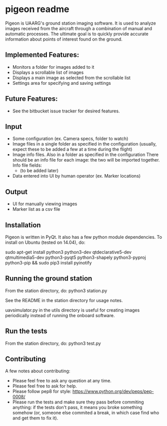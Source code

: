 pigeon readme
=============
Pigeon is UAARG's ground station imaging software. It is used to analyze
images received from the aircraft through a combination of manual and
automatic processes. The ultimate goal is to quickly provide accurate 
information about points of interest found on the ground. 

Implemented Features:
---------------------
* Monitors a folder for images added to it
* Displays a scrollable list of images
* Displays a main image as selected from the scrollable list
* Settings area for specifying and saving settings

Future Features:
----------------
* See the bitbucket issue tracker for desired features.


Input
-----
* Some configuration (ex. Camera specs, folder to watch)
* Image files in a single folder as specified in the configuration
  (usually, expect these to be added a few at a time during the flight)
* Image info files. Also in a folder as specified in the configuration
  There should be an info file for each image: the two will be imported 
  together. 
  Info file fields:
  * (to be added later)
* Data entered into UI by human operator (ex. Marker locations)

Output
------
* UI for manually viewing images
* Marker list as a csv file


Installation
------------
Pigeon is written in PyQt. It also has a few python module dependencies.
To install on Ubuntu (tested on 14.04), do:

sudo apt-get install python3 python3-dev qtdeclarative5-dev qtmultimedia5-dev python3-pyqt5 python3-shapely python3-pyproj python3-pip && sudo pip3 install pyinotify


Running the ground station
--------------------------
From the station directory, do:
python3 station.py

See the README in the station directory for usage notes.

uavsimulator.py in the utils directory is useful for creating images periodically
instead of running the onboard software. 


Run the tests
-------------
From the station directory, do:
python3 test.py


Contributing
------------
A few notes about contributing:

* Please feel free to ask any question at any time.
* Please feel free to ask for help.
* Please follow pep8 for style: https://www.python.org/dev/peps/pep-0008/
* Please run the tests and make sure they pass before commiting anything:
  if the tests don't pass, it means you broke something somehow (or, someone 
  else commited a break, in which case find who and get them to fix it).
